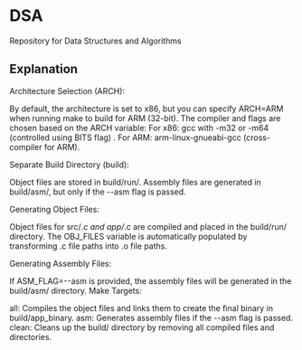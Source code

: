 # DSA
Repository for Data Structures and Algorithms

## Explanation

Architecture Selection (ARCH):

By default, the architecture is set to x86, but you can specify ARCH=ARM when running make to build for ARM (32-bit).
The compiler and flags are chosen based on the ARCH variable:
For x86: gcc with -m32 or -m64 (controlled using BITS flag) .
For ARM: arm-linux-gnueabi-gcc (cross-compiler for ARM).


Separate Build Directory (build):

Object files are stored in build/run/.
Assembly files are generated in build/asm/, but only if the --asm flag is passed.


Generating Object Files:

Object files for src/*.c and app/*.c are compiled and placed in the build/run/ directory.
The OBJ_FILES variable is automatically populated by transforming .c file paths into .o file paths.


Generating Assembly Files:

If ASM_FLAG=--asm is provided, the assembly files will be generated in the build/asm/ directory.
Make Targets:

all: Compiles the object files and links them to create the final binary in build/app_binary.
asm: Generates assembly files if the --asm flag is passed.
clean: Cleans up the build/ directory by removing all compiled files and directories.